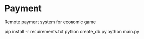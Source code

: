 # Payment
Remote payment system for economic game

pip install -r requirements.txt
python create_db.py
python main.py